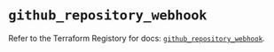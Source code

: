 # `github_repository_webhook`

Refer to the Terraform Registory for docs: [`github_repository_webhook`](https://registry.terraform.io/providers/integrations/github/5.30.1/docs/resources/repository_webhook).
